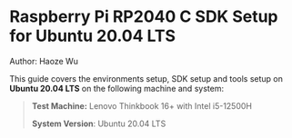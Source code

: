 # Raspberry Pi RP2040 C SDK Setup for Ubuntu 20.04 LTS

Author: Haoze Wu

This guide covers the environments setup, SDK setup and tools setup on **Ubuntu 20.04 LTS** on the following machine and system:

>**Test Machine:** Lenovo Thinkbook 16+ with Intel i5-12500H
>
>**System Version**: Ubuntu 20.04 LTS